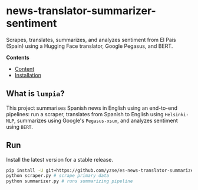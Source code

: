 # news-translator-summarizer-sentiment
Scrapes, translates, summarizes, and analyzes sentiment from El País (Spain) using a Hugging Face translator, Google Pegasus, and BERT.

**Contents**
- [Content](#content)
- [Installation](#installation)

## What is `lumpia`?
This project summarises Spanish news in English using an end-to-end pipelines:  run a scraper, translates from Spanish to English using `Helsinki-NLP`, summarizes using Google's `Pegasus-xsum`, and analyzes sentiment using `BERT`.

## Run
Install the latest version for a stable release.

```bash
pip install -U git+https://github.com/yzse/es-news-translator-summarizer-sentiment
python scraper.py # scrape primary data
python summarizer.py # runs summarizing pipeline
```
